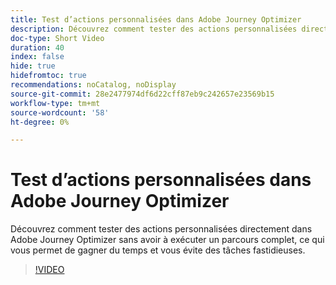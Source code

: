 ```yaml
---
title: Test d’actions personnalisées dans Adobe Journey Optimizer
description: Découvrez comment tester des actions personnalisées directement dans Adobe Journey Optimizer sans avoir à exécuter un parcours complet, ce qui vous permet de gagner du temps et vous évite des tâches fastidieuses.
doc-type: Short Video
duration: 40
index: false
hide: true
hidefromtoc: true
recommendations: noCatalog, noDisplay
source-git-commit: 28e2477974df6d22cff87eb9c242657e23569b15
workflow-type: tm+mt
source-wordcount: '58'
ht-degree: 0%

---
```



# Test d’actions personnalisées dans Adobe Journey Optimizer

Découvrez comment tester des actions personnalisées directement dans Adobe Journey Optimizer sans avoir à exécuter un parcours complet, ce qui vous permet de gagner du temps et vous évite des tâches fastidieuses.

<!-- 62_S522_3442522_39_testing-custom-actions-in-adobe-journey-optimizer -->
>[!VIDEO](https://video.tv.adobe.com/v/3458211/?learn=on&enablevpops=true)
